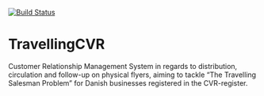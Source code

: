 [![Build Status](https://travis-ci.com/transen/TravellingCVR.svg?token=qsSeqMTztqSjHZ76Yvhq&branch=master)](https://travis-ci.com/transen/TravellingCVR)

# TravellingCVR
Customer Relationship Management System in regards to distribution, circulation and follow-up on physical flyers, aiming
to tackle “The Travelling Salesman Problem” for Danish businesses registered in the CVR-register.